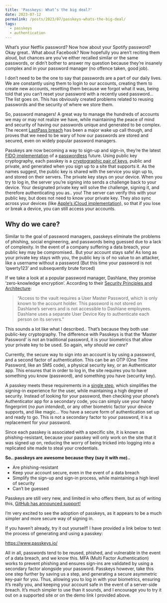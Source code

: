 ```yaml
---
title: 'Passkeys: What’s the big deal?'
date: 2023-07-12
permalink: /posts/2023/07/passkeys-whats-the-big-deal/
tags:
  - passkeys
  - authentication
---
```


What’s your Netflix password? Now how about your Spotify password? Okay great.. What about Facebook? Now hopefully you aren’t reciting them aloud, but chances are you’ve either recalled similar or the same passwords, or didn’t bother to answer my question because they’re insanely complex and in your password manager (no offence taken, good job).

I don’t need to be the one to say that passwords are a part of our daily lives. We are constantly using them to login to our accounts, creating them to create new accounts, resetting them because we forgot what it was, being told that you can’t reset your password with a recently used password… The list goes on. This has obviously created problems related to reusing passwords and the security of where we store them.

So, password managers! A great way to manage the hundreds of accounts we may or may not realize we have, while maintaining the peace of mind and security of having our passwords unique and generated to be complex. The recent [LastPass breach](https://blog.lastpass.com/2022/12/notice-of-recent-security-incident/) has been a major wake up call though, and proves that we need to be wary of how our passwords are stored and secured, even on widely popular password managers.

Passkeys are now becoming a way to sign-up and sign-in, they’re the latest [FIDO implementation](https://fidoalliance.org/passkeys/) of a [passwordless](https://www.youtube.com/watch?v=0OYA1c3bjgM) future. Using public key cryptography, each passkey is a [cryptographic pair of keys](https://www.yubico.com/resources/glossary/what-is-a-passkey/), public and private, and generated when you sign up to a site that supports it. As the names suggest, the public key is shared with the service you sign up to, and stored on their servers. The private key stays on your device. When you try to log in, the server you’re signing into sends a challenge back to your device. Your designated private key will solve the challenge, signing it, and therefore authenticating you as.. you! The server can verify this with your public key, but does not need to know your private key. They also sync across your devices (like [Apple’s iCloud implementation](https://support.apple.com/en-ca/guide/iphone/iph82d6721b2/ios)), so that if you lose or break a device, you can still access your accounts.

Why do we care?
------
Similar to the goal of password managers, passkeys eliminate the problems of phishing, social engineering, and passwords being guessed due to a lack of complexity. In the event of a company suffering a data breach, your public key may be compromised.. But your account stays safe! As long as your private key stays with you, the public key is of no value to an attacker, like a username without a password (But this time your password is not ‘qwerty123’ and subsequently brute forced)

If we take a look at a popular password manager, Dashlane, they promise ‘zero-knowledge encryption’. According to their [Security Principles and Architecture](https://www.dashlane.com/download/whitepaper-en.pdf):

> “Access to the vault requires a User Master Password, which is only known to the account holder. This password is not stored on Dashlane’s servers and is not accessible to Dashlane employees. Dashlane uses a separate User Device Key to authenticate each person on its servers.”

This sounds a lot like what I described.. That’s because they both use public-key cryptography. The difference with Passkeys is that the ‘Master Password’ is not an traditional password, it is your biometrics that allow your private key to be used. So again, *why should we care?*

Currently, the secure way to sign into an account is by using a password, and a second factor of authentication. This can be an OTP (One Time Password, like an SMS code), a physical security key, or an Authenticator app. This ensures that in order to log in, the site requires you to have something you know (password), and something you have (security key).

A passkey meets these requirements in a [single step](https://developers.google.com/identity/passkeys), which simplifies the signing-in experience for the user, while maintaining a high degree of security. Instead of looking for your password, then checking your phone’s Authenticator app for a secondary code, you can simply use your handy fingerprint (*no pun intended*), or any other biometric factor your device supports, and like magic… You have a secure form of authentication set up and ready to go. This is not a secondary factor to your password, it is a replacement for your password.

Since each passkey is associated with a specific site, it is known as phishing-resistant, because your passkey will only work on the site that it was signed up on, reducing the worry of being tricked into logging into a replicated site made to steal your credentials.

**So.. passkeys are awesome because they (say it with me)..**

- Are phishing-resistant
- Keep your account secure, even in the event of a data breach
- Simplify the sign-up and sign-in process, while maintaining a high level of security
- Can’t be guessed

Passkeys are still very new, and limited in who offers them, but as of writing this, [GitHub has announced support!](https://github.blog/2023-07-12-introducing-passwordless-authentication-on-github-com/)

I’m very excited to see the adoption of passkeys, as it appears to be a much simpler and more secure way of signing in.

If you haven’t already, try it out yourself! I have provided a link below to test the process of generating and using a passkey:

https://www.passkeys.io/

All in all, passwords tend to be reused, phished, and vulnerable in the event of a data breach, and we know this. MFA (Multi Factor Authentication) works to prevent phishing and ensures sign-ins are validated by using a secondary factor alongside your password. Passkeys however, take this one step further by saving us a step, and generating a secure asymmetric key-pair for you. Thus, allowing you to log in with your biometrics, ensuring it’s really you, and keeping your account safe in the event of a server-side breach. It’s much simpler to use than it sounds, and I encourage you to try it out on a supported site or on the demo link I provided above.


